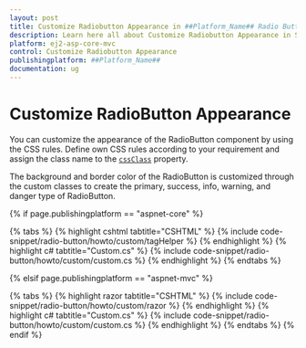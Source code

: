 ```yaml
---
layout: post
title: Customize Radiobutton Appearance in ##Platform_Name## Radio Button Component
description: Learn here all about Customize Radiobutton Appearance in Syncfusion ##Platform_Name## Radio Button component and more.
platform: ej2-asp-core-mvc
control: Customize Radiobutton Appearance
publishingplatform: ##Platform_Name##
documentation: ug
---
```



# Customize RadioButton Appearance

You can customize the appearance of the RadioButton component by using the CSS rules.
Define own CSS rules according to your requirement and assign the class name to the [`cssClass`](https://help.syncfusion.com/cr/aspnetcore-js2/Syncfusion.EJ2.Buttons.RadioButton.html#Syncfusion_EJ2_Buttons_RadioButton_CssClass) property.

The background and border color of the RadioButton is customized through the custom classes to create the primary, success, info, warning, and danger type of RadioButton.

{% if page.publishingplatform == "aspnet-core" %}

{% tabs %}
{% highlight cshtml tabtitle="CSHTML" %}
{% include code-snippet/radio-button/howto/custom/tagHelper %}
{% endhighlight %}
{% highlight c# tabtitle="Custom.cs" %}
{% include code-snippet/radio-button/howto/custom/custom.cs %}
{% endhighlight %}
{% endtabs %}

{% elsif page.publishingplatform == "aspnet-mvc" %}

{% tabs %}
{% highlight razor tabtitle="CSHTML" %}
{% include code-snippet/radio-button/howto/custom/razor %}
{% endhighlight %}
{% highlight c# tabtitle="Custom.cs" %}
{% include code-snippet/radio-button/howto/custom/custom.cs %}
{% endhighlight %}
{% endtabs %}
{% endif %}

